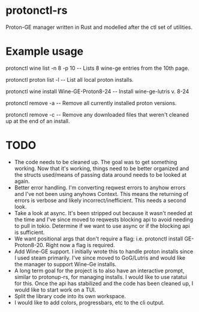 # protonctl-rs
Proton-GE manager written in Rust and modelled after the ctl set of utilities.

# Example usage

protonctl wine list -n 8 -p 10 -- Lists 8 wine-ge entries from the 10th page.

protonctl proton list -l -- List all local proton installs.

protonctl wine install Wine-GE-Proton8-24 -- Install wine-ge-lutris v. 8-24

protonctl remove -a -- Remove all currently installed proton versions.

protonctl remove -c -- Remove any downloaded files that weren't cleaned up at the end of an install.

# TODO
* The code needs to be cleaned up. The goal was to get something working. Now that it's working, things need to be better organized and the structs used/means of passing data around needs to be looked at again.
* Better error handling. I'm converting reqwest errors to anyhow errors and I've not been using anyhows Context. This means the returning of errors is verbose and likely incorrect/inefficient. This needs a second look.
* Take a look at async. It's been stripped out because it wasn't needed at the time and I've since moved to reqwests blocking api to avoid needing to pull in tokio. Determine if we want to use async or if the blocking api is sufficient.
* We want positional args that don't require a flag: i.e. protonctl install GE-Proton8-20. Right now a flag is required.
* Add Wine-GE support. I initially wrote this to handle proton installs since I used steam primarily. I've since moved to GoG/Lutris and would like the manager to support Wine-Ge installs.
* A long term goal for the project is to also have an interactive prompt, similar to protonup-rs, for managing installs. I would like to use ratatui for this. Once the api has stabilized and the code has been cleaned up, I would like to start work on a TUI.
* Split the library code into its own workspace.
* I would like to add colors, progressbars, etc to the cli output.
